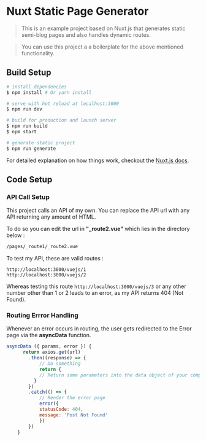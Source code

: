 # Nuxt Static Page Generator

> This is an example project based on Nuxt.js that generates static semi-blog pages and also handles dynamic routes.

> You can use this project a a boilerplate for the above mentioned functionality.

## Build Setup

``` bash
# install dependencies
$ npm install # Or yarn install

# serve with hot reload at localhost:3000
$ npm run dev

# build for production and launch server
$ npm run build
$ npm start

# generate static project
$ npm run generate
```

For detailed explanation on how things work, checkout the [Nuxt.js docs](https://github.com/nuxt/nuxt.js).

## Code Setup

### API Call Setup

This project calls an API of my own. You can replace the API url with any API returning any amount of HTML.

To do so you can edit the url in **"_route2.vue"** which lies in the directory below :

``` bash
/pages/_route1/_route2.vue
```

To test my API, these are valid routes :

```
http://localhost:3000/vuejs/1
http://localhost:3000/vuejs/2
```

Whereas testing this route `http://localhost:3000/vuejs/3` or any other number other than 1 or 2 leads to an error, as my API returns 404 (Not Found).

### Routing Errror Handling

Whenever an error occurs in routing, the user gets redirected to the Error page via the **asyncData** function.

```javascript
asyncData ({ params, error }) {
      return axios.get(url)
        .then((response) => {
            // Do something
            return {
            // Return some parameters into the data object of your component
          }
        })
        .catch(() => {
            // Render the error page
            error({
            statusCode: 404,
            message: 'Post Not Found'
            })
        })
    }
```